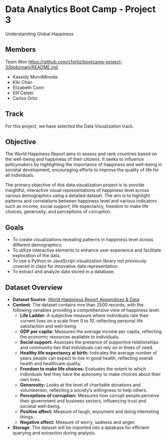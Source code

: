 # Data Analytics Boot Camp - Project 3

Understanding Global Happiness

## Members

Team Won
https://github.com/cfortiz/bootcamp-project-3/blob/main/README.md
* Kassidy MunnMinoda
* Kiki Chan
* Elizabeth Conn
* Elif Celebi
* Carlos Ortiz

## Track

For this project, we have selected the Data Visualization track.

## Objective

The World Happiness Report aims to assess and rank countries based on 
the  well-being and happiness of their citizens. It seeks to influence 
policymakers by highlighting the importance of happiness and well-being 
in societal development, encouraging efforts to improve the quality of 
life for all individuals.

The primary objective of this data visualization project is to provide
insightful, interactive visual representations of happiness level across
various demographics using a detailed dataset. The aim is to highlight 
patterns and correlations between happiness level and various indicators 
such as income, social support, life expectancy, freedom to make life 
choices, generosity, and perceptions of corruption.

## Goals

* To create visualizations revealing patterns in happiness level across
  different demographics.
* To utilize interactive elements to enhance user experience and
  facilitate exploration of the data.
* To use a Python or JavaScript visualization library not previously
  covered in class for innovative data representation.
* To extract and analyze data stored in a database.

## Dataset Overview

* **Dataset Source**: [World Happiness Report Appendices & Data](https://worldhappiness.report/data/)
* **Content**: The dataset contains mre than 2500 records, with the following
  variables providing a comprehensive view of happiness level:
  - **Life Ladder:** A subjective measure where individuals rate
    their current lives on a scale from 0 to 10, reflecting personal
    life satisfaction and well-being
  - **GDP per capita:** Measures the average income per capita,
    reflecting the economic resources available to individuals.
  - **Social support:** Assesses the presence of supportive relationships
    and community ties that individuals can rely on in times of need. 
  - **Healthy life expectancy at birth:** Indicates the average number
    of years people can expect to live in good health, reflecting overall
    health and healthcare quality.
  - **Freedom to make life choices:** Evaluates the extent to which individuals
    feel they have the autonomy to make choices about their own lives.
  - **Generosity:** Looks at the level of charitable donations and volunteerism,
    reflecting a society’s willingness to help others.
  - **Perceptions of corruption:** Measures how corrupt people perceive their
    government and business sectors, influencing trust and societal well-being.
  - **Positive affect:** Measure of laugh, enjoyment and doing interesting things.
  - **Negative affect:** Measure of worry, sadness and anger.
* **Storage**: The dataset will be imported into a database for efficient
  querying and extraction during analysis.
